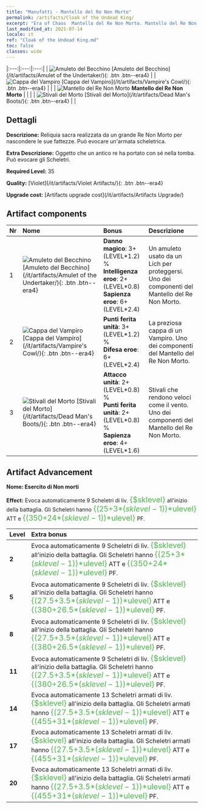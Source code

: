 ```yaml
---
title: "Manufatti - Mantello del Re Non Morto"
permalink: /artifacts/Cloak of the Undead King/
excerpt: "Era of Chaos  Mantello del Re Non Morto. Mantello del Re Non Morto Reliquia sacra realizzata da un grande Re Non Morto per nascondere le sue fattezze. Può evocare un'armata scheletrica."
last_modified_at: 2021-07-14
locale: it
ref: "Cloak of the Undead King.md"
toc: false
classes: wide
---
```


  |:---:|:---:|:---:| 
  | ![Amuleto del Becchino](/images/t/artifact_40321.png) [Amuleto del Becchino](/it/artifacts/Amulet of the Undertaker/){: .btn .btn--era4} |   | ![Cappa del Vampiro](/images/t/artifact_40322.png) [Cappa del Vampiro](/it/artifacts/Vampire's Cowl/){: .btn .btn--era4} | 
  |   | ![Mantello del Re Non Morto](/images/t/icon_artifact_32.png) **Mantello del Re Non Morto** |  | 
  |   | ![Stivali del Morto](/images/t/artifact_40323.png) [Stivali del Morto](/it/artifacts/Dead Man's Boots/){: .btn .btn--era4} |   | 


## Dettagli

 **Descrizione:** Reliquia sacra realizzata da un grande Re Non Morto per nascondere le sue fattezze. Può evocare un'armata scheletrica.

 **Extra Descrizione:** Oggetto che un antico re ha portato con sé nella tomba. Può evocare gli Scheletri.

 **Required Level:** 35

 **Quality:** [Violet](/it/artifacts/Violet Artifacts/){: .btn .btn--era4}

 **Upgrade cost:** [Artifacts upgrade cost](/it/artifacts/Artifacts Upgrade/)



## Artifact components

  | Nr |    Nome    |   Bonus | Descrizione | 
  |:---|:-----------|:--------|:------------| 
  | 1 | ![Amuleto del Becchino](/images/t/artifact_40321.png) [Amuleto del Becchino](/it/artifacts/Amulet of the Undertaker/){: .btn .btn--era4} | **Danno magico**: 3+(LEVEL\*1.2) %<br/>**Intelligenza eroe**: 2+(LEVEL\*0.8)<br/>**Sapienza eroe**: 6+(LEVEL\*2.4) | Un amuleto usato da un Lich per proteggersi. Uno dei componenti del Mantello del Re Non Morto. | 
  | 2 | ![Cappa del Vampiro](/images/t/artifact_40322.png) [Cappa del Vampiro](/it/artifacts/Vampire's Cowl/){: .btn .btn--era4} | **Punti ferita unità**: 3+(LEVEL\*1.2) %<br/>**Difesa eroe**: 6+(LEVEL\*2.4) | La preziosa cappa di un Vampiro. Uno dei componenti del Mantello del Re Non Morto. | 
  | 3 | ![Stivali del Morto](/images/t/artifact_40323.png) [Stivali del Morto](/it/artifacts/Dead Man's Boots/){: .btn .btn--era4} | **Attacco unità**: 2+(LEVEL\*0.8) %<br/>**Punti ferita unità**: 2+(LEVEL\*0.8) %<br/>**Sapienza eroe**: 4+(LEVEL\*1.6) | Stivali che rendono veloci come il vento. Uno dei componenti del Mantello del Re Non Morto. | 


## Artifact Advancement

 **Nome: Esercito di Non morti**

 **Effect:** Evoca automaticamente 9 Scheletri di liv. <span style="color: #48b946;font-size:20px">{$sklevel}</span> all'inizio della battaglia. Gli Scheletri hanno <span style="color: #48b946;font-size:20px">{(25+3*($sklevel-1))*$ulevel}</span> ATT e <span style="color: #48b946;font-size:20px">{(350+24*($sklevel-1))*$ulevel}</span> PF.

  |  Level  |    Extra bonus  | 
  |:--------|:----------------| 
  | **2** | Evoca automaticamente 9 Scheletri di liv. <span style="color: #48b946;font-size:20px">{$sklevel}</span> all'inizio della battaglia. Gli Scheletri hanno <span style="color: #48b946;font-size:20px">{(25+3*($sklevel-1))*$ulevel}</span> ATT e <span style="color: #48b946;font-size:20px">{(350+24*($sklevel-1))*$ulevel}</span> PF. | 
  | **5** | Evoca automaticamente 9 Scheletri di liv. <span style="color: #48b946;font-size:20px">{$sklevel}</span> all'inizio della battaglia. Gli Scheletri hanno <span style="color: #48b946;font-size:20px">{(27.5+3.5*($sklevel-1))*$ulevel}</span> ATT e <span style="color: #48b946;font-size:20px">{(380+26.5*($sklevel-1))*$ulevel}</span> PF. | 
  | **8** | Evoca automaticamente 9 Scheletri di liv. <span style="color: #48b946;font-size:20px">{$sklevel}</span> all'inizio della battaglia. Gli Scheletri hanno <span style="color: #48b946;font-size:20px">{(27.5+3.5*($sklevel-1))*$ulevel}</span> ATT e <span style="color: #48b946;font-size:20px">{(380+26.5*($sklevel-1))*$ulevel}</span> PF. | 
  | **11** | Evoca automaticamente 9 Scheletri di liv. <span style="color: #48b946;font-size:20px">{$sklevel}</span> all'inizio della battaglia. Gli Scheletri hanno <span style="color: #48b946;font-size:20px">{(27.5+3.5*($sklevel-1))*$ulevel}</span> ATT e <span style="color: #48b946;font-size:20px">{(380+26.5*($sklevel-1))*$ulevel}</span> PF. | 
  | **14** | Evoca automaticamente 13 Scheletri armati di liv. <span style="color: #48b946;font-size:20px">{$sklevel}</span> all'inizio della battaglia. Gli Scheletri armati hanno <span style="color: #48b946;font-size:20px">{(27.5+3.5*($sklevel-1))*$ulevel}</span> ATT e <span style="color: #48b946;font-size:20px">{(455+31*($sklevel-1))*$ulevel}</span> PF. | 
  | **17** | Evoca automaticamente 13 Scheletri armati di liv. <span style="color: #48b946;font-size:20px">{$sklevel}</span> all'inizio della battaglia. Gli Scheletri armati hanno <span style="color: #48b946;font-size:20px">{(27.5+3.5*($sklevel-1))*$ulevel}</span> ATT e <span style="color: #48b946;font-size:20px">{(455+31*($sklevel-1))*$ulevel}</span> PF. | 
  | **20** | Evoca automaticamente 13 Scheletri armati di liv. <span style="color: #48b946;font-size:20px">{$sklevel}</span> all'inizio della battaglia. Gli Scheletri armati hanno <span style="color: #48b946;font-size:20px">{(27.5+3.5*($sklevel-1))*$ulevel}</span> ATT e <span style="color: #48b946;font-size:20px">{(455+31*($sklevel-1))*$ulevel}</span> PF. | 
